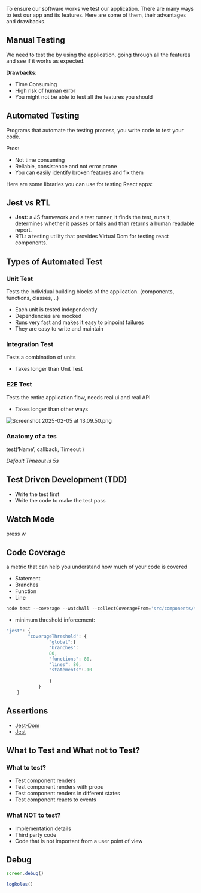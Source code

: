 To ensure our software works we test our application. There are many ways to test our app and its features. Here are some of them, their advantages and drawbacks.

## Manual Testing

We need to test the by using the application, going through all the features and see if it works as expected.

**Drawbacks**:

- Time Consuming
- High risk of human error
- You might not be able to test all the features you should

## Automated Testing

Programs that automate the testing process, you write code to test your code.

Pros:

- Not time consuming
- Reliable, consistence and not error prone
- You can easily identify broken features and fix them

Here are some libraries you can use for testing React apps:

## Jest vs RTL

- **Jest:**  a JS framework and a test runner, it finds the test, runs it, determines whether it passes or fails and than returns a human readable report.
- RTL: a testing utility that provides Virtual Dom for testing react components.

## Types of Automated Test

### Unit Test

Tests the individual building blocks of the application. (components, functions, classes, ..)

- Each unit is tested independently
- Dependencies are mocked
- Runs very fast and makes it easy to pinpoint failures
- They are easy to write and maintain

### Integration Test

Tests a combination of units 

- Takes longer than Unit Test

### E2E Test

Tests the entire application flow, needs real ui and real API

- Takes longer than other ways

![Screenshot 2025-02-05 at 13.09.50.png](attachment:4d486a4f-b2fe-4759-a763-fbe3ab16b19f:Screenshot_2025-02-05_at_13.09.50.png)

### Anatomy of a tes

test(’Name’, callback, Timeout ) 

*Default Timeout is 5s*

## Test Driven Development (TDD)

- Write the test first
- Write the code to make the test pass

## Watch Mode

press w

## Code Coverage

a metric that can help you understand how much of your code is covered

- Statement
- Branches
- Function
- Line

```jsx
node test --coverage --watchAll --collectCoverageFrom='src/components/**/*.{ts,tsx}' --collectCoverageFrom='!/src/file that doesnt need to be covered'

```

- minimum threshold inforcement:

```jsx
"jest": {
		"coverageThreshold": {
				"global":{
				"branches":
				80,
				"functions": 80,
				"lines": 80,
				"statements":-10
				
				}
			}
	}
```

## Assertions

- [Jest-Dom](https://github.com/testing-library/jest-dom)
- [Jest](https://jestjs.io/docs/expect)

## What to Test and What not to Test?

### What to test?

- Test component renders
- Test component renders with props
- Test component renders in different states
- Test component reacts to events

### What NOT to test?

- Implementation details
- Third party code
- Code that is not important from a user point of view

## Debug

```jsx
screen.debug()

logRoles()
```
